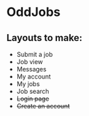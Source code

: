 # OddJobs

## Layouts to make: 
* Submit a job
* Job view
* Messages 
* My account
* My jobs 
* Job search 
* ~~Login page~~
* ~~Create an account~~
